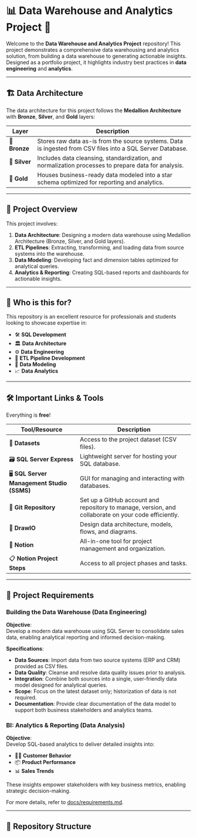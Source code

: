 # 📊 Data Warehouse and Analytics Project 🚀

Welcome to the **Data Warehouse and Analytics Project** repository! This project demonstrates a comprehensive data warehousing and analytics solution, from building a data warehouse to generating actionable insights. Designed as a portfolio project, it highlights industry best practices in **data engineering** and **analytics**.

---

## 🏗️ **Data Architecture**

The data architecture for this project follows the **Medallion Architecture** with **Bronze**, **Silver**, and **Gold** layers:

| Layer   | Description                                                                 |
|---------|-----------------------------------------------------------------------------|
| 🥉 **Bronze** | Stores raw data as-is from the source systems. Data is ingested from CSV files into a SQL Server Database. |
| 🥈 **Silver** | Includes data cleansing, standardization, and normalization processes to prepare data for analysis. |
| 🥇 **Gold**   | Houses business-ready data modeled into a star schema optimized for reporting and analytics. |

---

## 📖 **Project Overview**

This project involves:

1. **Data Architecture**: Designing a modern data warehouse using Medallion Architecture (Bronze, Silver, and Gold layers).
2. **ETL Pipelines**: Extracting, transforming, and loading data from source systems into the warehouse.
3. **Data Modeling**: Developing fact and dimension tables optimized for analytical queries.
4. **Analytics & Reporting**: Creating SQL-based reports and dashboards for actionable insights.

---

## 🎯 **Who is this for?**

This repository is an excellent resource for professionals and students looking to showcase expertise in:

- 🛠️ **SQL Development**
- 🏛️ **Data Architecture**
- ⚙️ **Data Engineering**
- 🔄 **ETL Pipeline Development**
- 📐 **Data Modeling**
- 📈 **Data Analytics**

---

## 🛠️ **Important Links & Tools**

Everything is **free**!

| Tool/Resource | Description |
|---------------|-------------|
| 📂 **Datasets** | Access to the project dataset (CSV files). |
| 🗃️ **SQL Server Express** | Lightweight server for hosting your SQL database. |
| 🖥️ **SQL Server Management Studio (SSMS)** | GUI for managing and interacting with databases. |
| 🐙 **Git Repository** | Set up a GitHub account and repository to manage, version, and collaborate on your code efficiently. |
| 🎨 **DrawIO** | Design data architecture, models, flows, and diagrams. |
| 📝 **Notion** | All-in-one tool for project management and organization. |
| 📋 **Notion Project Steps** | Access to all project phases and tasks. |

---

## 🚀 **Project Requirements**

### **Building the Data Warehouse (Data Engineering)**

**Objective**:  
Develop a modern data warehouse using SQL Server to consolidate sales data, enabling analytical reporting and informed decision-making.

**Specifications**:
- **Data Sources**: Import data from two source systems (ERP and CRM) provided as CSV files.
- **Data Quality**: Cleanse and resolve data quality issues prior to analysis.
- **Integration**: Combine both sources into a single, user-friendly data model designed for analytical queries.
- **Scope**: Focus on the latest dataset only; historization of data is not required.
- **Documentation**: Provide clear documentation of the data model to support both business stakeholders and analytics teams.

### **BI: Analytics & Reporting (Data Analysis)**

**Objective**:  
Develop SQL-based analytics to deliver detailed insights into:
- 🧑‍💼 **Customer Behavior**
- 📦 **Product Performance**
- 📊 **Sales Trends**

These insights empower stakeholders with key business metrics, enabling strategic decision-making.

For more details, refer to [docs/requirements.md](docs/requirements.md).

---

## 📂 **Repository Structure**

